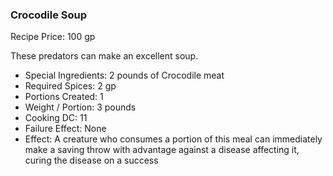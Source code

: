 ### Crocodile Soup

Recipe Price: 100 gp

These predators can make an excellent soup.

- ﻿﻿Special Ingredients: 2 pounds of Crocodile meat
- ﻿﻿Required Spices: 2 gp
- ﻿﻿Portions Created: 1
- ﻿﻿Weight / Portion: 3 pounds
- ﻿﻿Cooking DC: 11
- ﻿﻿Failure Effect: None
- ﻿﻿Effect: A creature who consumes a portion of this meal can immediately make a saving throw with advantage against a disease affecting it, curing the disease on a success
